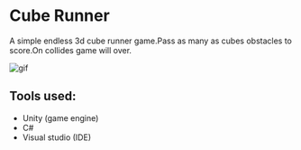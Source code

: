 
# Cube Runner

A simple endless 3d cube runner game.Pass as many as cubes obstacles to score.On collides game will over.

![gif](https://user-images.githubusercontent.com/101112022/174950992-661d5817-6a6a-4152-bd6c-4e3fda1d8a24.gif)
## Tools used:
- Unity (game engine)
- C#
- Visual studio (IDE)



